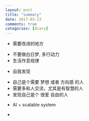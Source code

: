 ```yaml
---
layout: post
title: "summary"
date: 2017-03-23
comments: true
categories: [diary]
---
```


* 需要改进的地方 
 - 不要做白日梦, 多行动力
 - 生活作息规律

* 自我发现
 - 自己是个需要 梦想 或者 方向感 的人
 - 需要多和人交流，尤其是有智慧的人
 - 发现自己是个 很爱 自由的人

*  AI + scalable system
 - 
